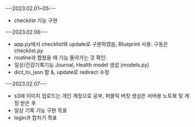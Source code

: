 ---2023.02.01~05---
- checklist 기능 구현

---2023.02.06---
- app.py에서 checklist와 update로 구분하였음, Blueprint 사용. 구동은 checklist.py
- routine과 합쳤을 때 기능 돌아가는 것 확인.
- 일상/건강기록기능 Journal, Health model 생성 (models.py)
- dict_to_json 함 &, update로 redirect 수정

---2023.02.07---
- s3에 이미지 업로드는 개인 계정으로 공부, 퍼블릭 버킷 생성은 서버용 노트북 및 계정 받은 후
- 일상 기록 기능 구현 목표
- login과 합치기 목표
